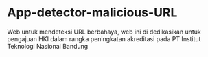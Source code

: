 # App-detector-malicious-URL
Web untuk mendeteksi URL berbahaya, web ini di dedikasikan untuk pengajuan HKI dalam rangka peningkatan akreditasi pada PT Institut Teknologi Nasional Bandung
